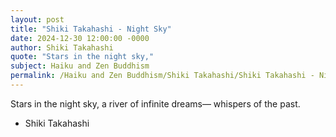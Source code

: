 ```yaml
---
layout: post
title: "Shiki Takahashi - Night Sky"
date: 2024-12-30 12:00:00 -0000
author: Shiki Takahashi
quote: "Stars in the night sky,"
subject: Haiku and Zen Buddhism
permalink: /Haiku and Zen Buddhism/Shiki Takahashi/Shiki Takahashi - Night Sky
---
```


Stars in the night sky,
a river of infinite dreams—
whispers of the past.

- Shiki Takahashi
